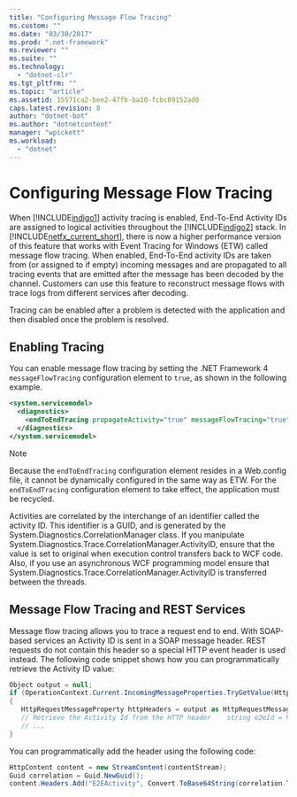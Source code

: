 ```yaml
---
title: "Configuring Message Flow Tracing"
ms.custom: ""
ms.date: "03/30/2017"
ms.prod: ".net-framework"
ms.reviewer: ""
ms.suite: ""
ms.technology: 
  - "dotnet-clr"
ms.tgt_pltfrm: ""
ms.topic: "article"
ms.assetid: 15571ca2-bee2-47fb-ba10-fcbc09152ad0
caps.latest.revision: 8
author: "dotnet-bot"
ms.author: "dotnetcontent"
manager: "wpickett"
ms.workload: 
  - "dotnet"
---
```

# Configuring Message Flow Tracing
When [!INCLUDE[indigo1](../../../../../includes/indigo1-md.md)] activity tracing is enabled, End-To-End Activity IDs are assigned to logical activities throughout the [!INCLUDE[indigo2](../../../../../includes/indigo2-md.md)] stack. In [!INCLUDE[netfx_current_short](../../../../../includes/netfx-current-short-md.md)], there is now a higher performance version of this feature that works with Event Tracing for Windows (ETW) called message flow tracing. When enabled, End-To-End activity IDs are taken from (or assigned to if empty) incoming messages and are propagated to all tracing events that are emitted after the message has been decoded by the channel. Customers can use this feature to reconstruct message flows with trace logs from different services after decoding.  
  
 Tracing can be enabled after a problem is detected with the application and then disabled once the problem is resolved.  
  
## Enabling Tracing  
 You can enable message flow tracing by setting the .NET Framework 4 `messageFlowTracing` configuration element to `true`, as shown in the following example.  
  
```xml  
<system.servicemodel>  
  <diagnostics>  
    <endToEndTracing propagateActivity="true" messageFlowTracing="true" />  
  </diagnostics>  
</system.servicemodel>  
```  
  
> [!NOTE]
>  Because the `endToEndTracing` configuration element resides in a Web.config file, it cannot be dynamically configured in the same way as ETW. For the `endToEndTracing` configuration element to take effect, the application must be recycled.  
  
 Activities are correlated by the interchange of an identifier called the activity ID. This identifier is a GUID, and is generated by the System.Diagnostics.CorrelationManager class. If you manipulate System.Diagnostics.Trace.CorrelationManager.ActivityID, ensure that the value is set to original when execution control transfers back to WCF code.  Also, if you use an asynchronous WCF programming model ensure that System.Diagnostics.Trace.CorrelationManager.ActivityID is transferred between the threads.  
  
## Message Flow Tracing and REST Services  
 Message flow tracing allows you to trace a request end to end.  With SOAP-based services an Activity ID is sent in a SOAP message header. REST requests do not contain this header so a special HTTP event header is used instead. The following code snippet shows how you can programmatically retrieve the Activity ID value:  
  
```csharp
Object output = null;
if (OperationContext.Current.IncomingMessageProperties.TryGetValue(HttpRequestMessageProperty.Name, out output))
{
   HttpRequestMessageProperty httpHeaders = output as HttpRequestMessageProperty;
   // Retrieve the Activity Id from the HTTP header    string e2eId = httpHeaders.Headers["E2EActivity"];
   // ...
}
```

 You can programmatically add the header using the following code:  
  
```csharp  
HttpContent content = new StreamContent(contentStream);  
Guid correlation = Guid.NewGuid();  
content.Headers.Add("E2EActivity", Convert.ToBase64String(correlation.ToByteArray()));  
```

